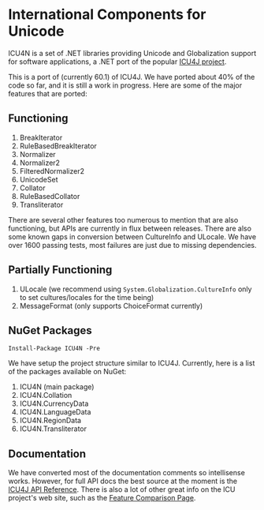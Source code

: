 International Components for Unicode 
=========


ICU4N is a set of .NET libraries providing Unicode and Globalization support for software applications, a .NET port of the popular [ICU4J project](http://site.icu-project.org).

This is a port of (currently 60.1) of ICU4J. We have ported about 40% of the code so far, and it is still a work in progress. Here are some of the major features that are ported:

## Functioning

1. BreakIterator
2. RuleBasedBreakIterator
2. Normalizer
3. Normalizer2
4. FilteredNormalizer2
5. UnicodeSet
6. Collator
7. RuleBasedCollator
8. Transliterator


There are several other features too numerous to mention that are also functioning, but APIs are currently in flux between releases. There are also some known gaps in conversion between CultureInfo and ULocale. We have over 1600 passing tests, most failures are just due to missing dependencies.

## Partially Functioning

1. ULocale (we recommend using `System.Globalization.CultureInfo` only to set cultures/locales for the time being)
2. MessageFormat (only supports ChoiceFormat currently)


## NuGet Packages

```
Install-Package ICU4N -Pre
```

We have setup the project structure similar to ICU4J. Currently, here is a list of the packages available on NuGet:

1. ICU4N (main package)
2. ICU4N.Collation
3. ICU4N.CurrencyData
4. ICU4N.LanguageData
5. ICU4N.RegionData
6. ICU4N.Transliterator

## Documentation

We have converted most of the documentation comments so intellisense works. However, for full API docs the best source at the moment is the [ICU4J API Reference](http://icu-project.org/apiref/icu4j/). There is also a lot of other great info on the ICU project's web site, such as the [Feature Comparison Page](http://site.icu-project.org/charts/comparison).